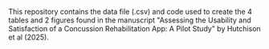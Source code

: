 This repository contains the data file (.csv) and code used to create the 4 tables and 2 figures found in the manuscript "Assessing the Usability and Satisfaction of a Concussion Rehabilitation App: A Pilot Study" by Hutchison et al (2025). 
